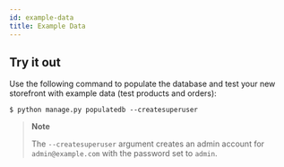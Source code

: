 ```yaml
---
id: example-data
title: Example Data
---
```


## Try it out

Use the following command to populate the database and test your new storefront with example data (test products and orders):

```shell-session
$ python manage.py populatedb --createsuperuser
```
>**Note**
>
>The `--createsuperuser` argument creates an admin account for `admin@example.com` with the password set to `admin`.